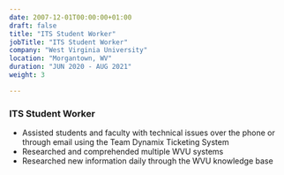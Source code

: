 ```yaml
---
date: 2007-12-01T00:00:00+01:00
draft: false
title: "ITS Student Worker"
jobTitle: "ITS Student Worker"
company: "West Virginia University"
location: "Morgantown, WV"
duration: "JUN 2020 - AUG 2021"
weight: 3

---
```

### ITS Student Worker

- Assisted students and faculty with technical issues over the phone or through email using the Team Dynamix Ticketing System
- Researched and comprehended multiple WVU systems
- Researched new information daily through the WVU knowledge base 
